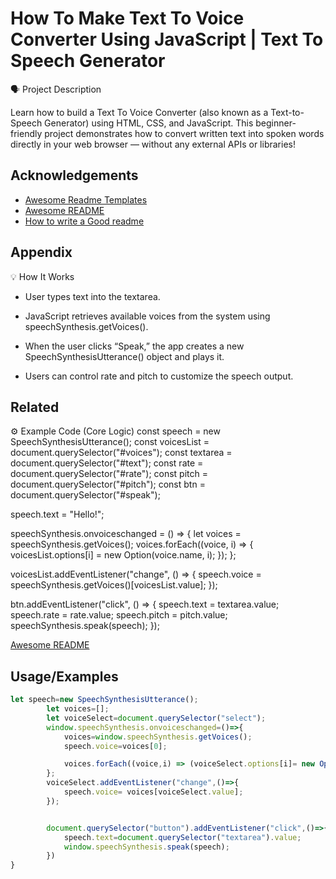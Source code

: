 
# How To Make Text To Voice Converter Using JavaScript | Text To Speech Generator

🗣️ Project Description

Learn how to build a Text To Voice Converter (also known as a Text-to-Speech Generator) using HTML, CSS, and JavaScript. This beginner-friendly project demonstrates how to convert written text into spoken words directly in your web browser — without any external APIs or libraries!


## Acknowledgements

 - [Awesome Readme Templates](https://awesomeopensource.com/project/elangosundar/awesome-README-templates)
 - [Awesome README](https://github.com/matiassingers/awesome-readme)
 - [How to write a Good readme](https://bulldogjob.com/news/449-how-to-write-a-good-readme-for-your-github-project)


## Appendix

💡 How It Works

* User types text into the textarea.

* JavaScript retrieves available voices from the system using speechSynthesis.getVoices().

* When the user clicks “Speak,” the app creates a new SpeechSynthesisUtterance() object and plays it.

* Users can control rate and pitch to customize the speech output.


## Related

⚙️ Example Code (Core Logic)
const speech = new SpeechSynthesisUtterance();
const voicesList = document.querySelector("#voices");
const textarea = document.querySelector("#text");
const rate = document.querySelector("#rate");
const pitch = document.querySelector("#pitch");
const btn = document.querySelector("#speak");

speech.text = "Hello!";

speechSynthesis.onvoiceschanged = () => {
  let voices = speechSynthesis.getVoices();
  voices.forEach((voice, i) => {
    voicesList.options[i] = new Option(voice.name, i);
  });
};

voicesList.addEventListener("change", () => {
  speech.voice = speechSynthesis.getVoices()[voicesList.value];
});

btn.addEventListener("click", () => {
  speech.text = textarea.value;
  speech.rate = rate.value;
  speech.pitch = pitch.value;
  speechSynthesis.speak(speech);
});

[Awesome README](https://github.com/matiassingers/awesome-readme)


## Usage/Examples

```javascript
let speech=new SpeechSynthesisUtterance();
        let voices=[];
        let voiceSelect=document.querySelector("select");
        window.speechSynthesis.onvoiceschanged=()=>{
            voices=window.speechSynthesis.getVoices();
            speech.voice=voices[0];

            voices.forEach((voice,i) => (voiceSelect.options[i]= new Option(voice.name,i)));
        };
        voiceSelect.addEventListener("change",()=>{
            speech.voice= voices[voiceSelect.value];
        });


        document.querySelector("button").addEventListener("click",()=>{
            speech.text=document.querySelector("textarea").value;
            window.speechSynthesis.speak(speech);
        })
}
```

